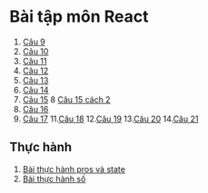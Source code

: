 # Bài tập môn React
1. [Câu 9](https://codepen.io/NguyenVanTruong1/pen/LYrZjzx)
2. [Câu 10](https://codepen.io/NguyenVanTruong1/pen/XWYKaXr)
3. [Câu 11](https://codepen.io/NguyenVanTruong1/pen/zYaZXNW)
4. [Câu 12](https://codepen.io/NguyenVanTruong1/pen/JjZWVMw)
5. [Câu 13](https://codepen.io/NguyenVanTruong1/pen/LYrWvQa)
6. [Câu 14](https://codepen.io/NguyenVanTruong1/pen/wvXJZPW)
7. [Câu 15](https://codepen.io/NguyenVanTruong1/pen/mdKBqjm)
8  [Câu 15 cách 2](https://codepen.io/NguyenVanTruong1/pen/oNyaMpj)
9. [Câu 16](https://codepen.io/NguyenVanTruong1/pen/OJEvoEp)
10. [Câu 17](https://codepen.io/NguyenVanTruong1/pen/qBKoJeX)
11.[Câu 18](https://codepen.io/NguyenVanTruong1/pen/yLEQeJW)
12.[Câu 19](https://codepen.io/NguyenVanTruong1/pen/OJEaMNZ)
13.[Câu 20](https://codepen.io/NguyenVanTruong1/pen/gOKQPMv)
14.[Câu 21](https://codepen.io/NguyenVanTruong1/pen/wvXQMWx)
## Thực hành
1. [Bài thực hành pros và state]()
2. [Bài thực hành số ]()
